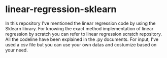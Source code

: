 # linear-regression-sklearn
In this repository I've mentioned the linear regression code by using the Sklearn library. For knowing the exact method implementation of linear regression by scratch you can refer to linear regression scratch repository.
All the codeline have been explained in the .py documents.
For input, I've used a csv file but you can use your own datas and costumize based on your need.
